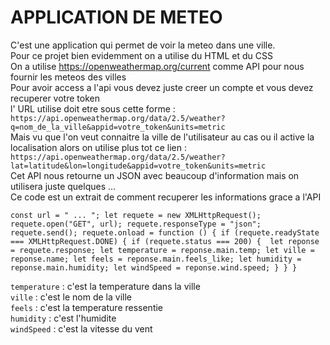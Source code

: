# APPLICATION DE METEO

C'est une application qui permet de voir la meteo dans une ville.
<br>
Pour ce projet bien evidemment on a utilise du HTML et du CSS
<br>
On a utilise https://openweathermap.org/current comme API pour nous fournir les meteos des villes
<br>
Pour avoir access a l'api vous devez juste creer un compte et vous devez recuperer votre token
<br>
l' URL utilise doit etre sous cette forme : `https://api.openweathermap.org/data/2.5/weather?q=nom_de_la_ville&appid=votre_token&units=metric`
<br>
Mais vu que l'on veut connaitre la ville de l'utilisateur au cas ou il active la localisation alors on utilise plus tot ce lien :
`https://api.openweathermap.org/data/2.5/weather?lat=latitude&lon=longitude&appid=votre_token&units=metric`
<br>
Cet API nous retourne un JSON avec beaucoup d'information mais on utilisera juste quelques ...
<br>
Ce code est un extrait de comment recuperer les informations grace a l'API

`const url = " ... ";
  let requete = new XMLHttpRequest();
  requete.open("GET", url);
  requete.responseType = "json";
  requete.send();
  requete.onload = function () {
    if (requete.readyState === XMLHttpRequest.DONE) {
      if (requete.status === 200) { 
        let reponse = requete.response;
        let temperature = reponse.main.temp;
        let ville = reponse.name;
        let feels = reponse.main.feels_like;
        let humidity = reponse.main.humidity;
        let windSpeed = reponse.wind.speed;
      }
    }
  }`

  `temperature` : c'est la temperature dans la ville <br>
  `ville` : c'est le nom de la ville <br>
  `feels` : c'est la temperature ressentie <br>
  `humidity` : c'est l'humidite <br>
  `windSpeed` : c'est la vitesse du vent <br>
